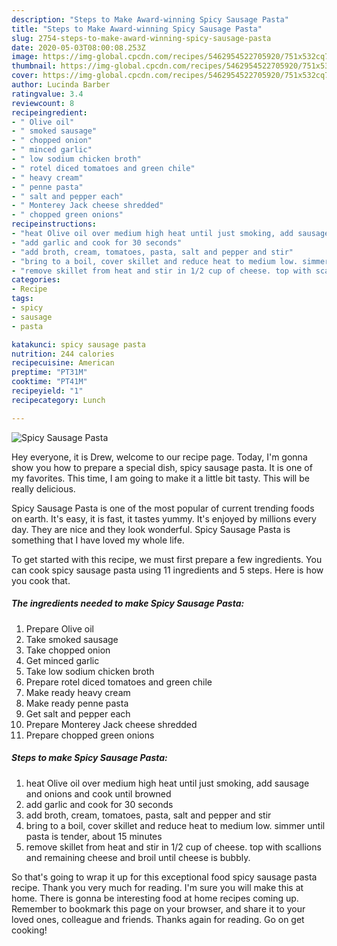 ```yaml
---
description: "Steps to Make Award-winning Spicy Sausage Pasta"
title: "Steps to Make Award-winning Spicy Sausage Pasta"
slug: 2754-steps-to-make-award-winning-spicy-sausage-pasta
date: 2020-05-03T08:00:08.253Z
image: https://img-global.cpcdn.com/recipes/5462954522705920/751x532cq70/spicy-sausage-pasta-recipe-main-photo.jpg
thumbnail: https://img-global.cpcdn.com/recipes/5462954522705920/751x532cq70/spicy-sausage-pasta-recipe-main-photo.jpg
cover: https://img-global.cpcdn.com/recipes/5462954522705920/751x532cq70/spicy-sausage-pasta-recipe-main-photo.jpg
author: Lucinda Barber
ratingvalue: 3.4
reviewcount: 8
recipeingredient:
- " Olive oil"
- " smoked sausage"
- " chopped onion"
- " minced garlic"
- " low sodium chicken broth"
- " rotel diced tomatoes and green chile"
- " heavy cream"
- " penne pasta"
- " salt and pepper each"
- " Monterey Jack cheese shredded"
- " chopped green onions"
recipeinstructions:
- "heat Olive oil over medium high heat until just smoking, add sausage and onions and cook until browned"
- "add garlic and cook for 30 seconds"
- "add broth, cream, tomatoes, pasta, salt and pepper and stir"
- "bring to a boil, cover skillet and reduce heat to medium low. simmer until pasta is tender, about 15 minutes"
- "remove skillet from heat and stir in 1/2 cup of cheese. top with scallions and remaining cheese and broil until cheese is bubbly."
categories:
- Recipe
tags:
- spicy
- sausage
- pasta

katakunci: spicy sausage pasta 
nutrition: 244 calories
recipecuisine: American
preptime: "PT31M"
cooktime: "PT41M"
recipeyield: "1"
recipecategory: Lunch

---
```



![Spicy Sausage Pasta](https://img-global.cpcdn.com/recipes/5462954522705920/751x532cq70/spicy-sausage-pasta-recipe-main-photo.jpg)

Hey everyone, it is Drew, welcome to our recipe page. Today, I'm gonna show you how to prepare a special dish, spicy sausage pasta. It is one of my favorites. This time, I am going to make it a little bit tasty. This will be really delicious.



Spicy Sausage Pasta is one of the most popular of current trending foods on earth. It's easy, it is fast, it tastes yummy. It's enjoyed by millions every day. They are nice and they look wonderful. Spicy Sausage Pasta is something that I have loved my whole life.


To get started with this recipe, we must first prepare a few ingredients. You can cook spicy sausage pasta using 11 ingredients and 5 steps. Here is how you cook that.

<!--inarticleads1-->

##### The ingredients needed to make Spicy Sausage Pasta:

1. Prepare  Olive oil
1. Take  smoked sausage
1. Take  chopped onion
1. Get  minced garlic
1. Take  low sodium chicken broth
1. Prepare  rotel diced tomatoes and green chile
1. Make ready  heavy cream
1. Make ready  penne pasta
1. Get  salt and pepper each
1. Prepare  Monterey Jack cheese shredded
1. Prepare  chopped green onions




<!--inarticleads2-->

##### Steps to make Spicy Sausage Pasta:

1. heat Olive oil over medium high heat until just smoking, add sausage and onions and cook until browned
1. add garlic and cook for 30 seconds
1. add broth, cream, tomatoes, pasta, salt and pepper and stir
1. bring to a boil, cover skillet and reduce heat to medium low. simmer until pasta is tender, about 15 minutes
1. remove skillet from heat and stir in 1/2 cup of cheese. top with scallions and remaining cheese and broil until cheese is bubbly.




So that's going to wrap it up for this exceptional food spicy sausage pasta recipe. Thank you very much for reading. I'm sure you will make this at home. There is gonna be interesting food at home recipes coming up. Remember to bookmark this page on your browser, and share it to your loved ones, colleague and friends. Thanks again for reading. Go on get cooking!
